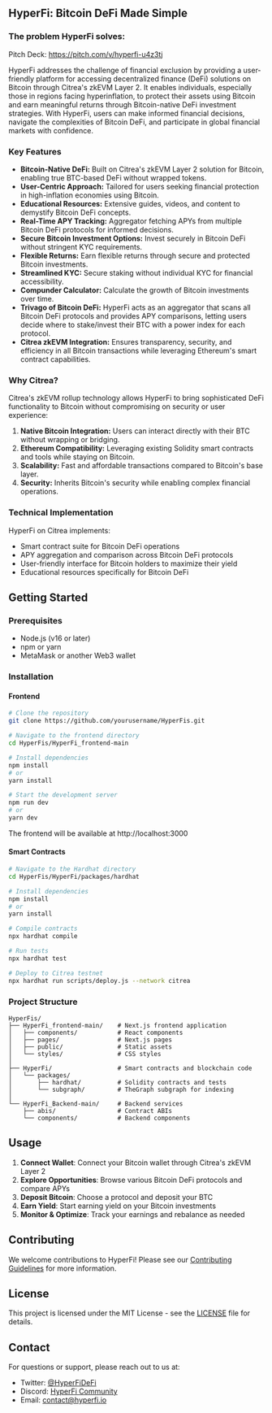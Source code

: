 ## HyperFi: Bitcoin DeFi Made Simple

### The problem HyperFi solves:
Pitch Deck: https://pitch.com/v/hyperfi-u4z3tj

HyperFi addresses the challenge of financial exclusion by providing a user-friendly platform for accessing decentralized finance (DeFi) solutions on Bitcoin through Citrea's zkEVM Layer 2. It enables individuals, especially those in regions facing hyperinflation, to protect their assets using Bitcoin and earn meaningful returns through Bitcoin-native DeFi investment strategies. With HyperFi, users can make informed financial decisions, navigate the complexities of Bitcoin DeFi, and participate in global financial markets with confidence.

### Key Features

- **Bitcoin-Native DeFi:** Built on Citrea's zkEVM Layer 2 solution for Bitcoin, enabling true BTC-based DeFi without wrapped tokens.
- **User-Centric Approach:** Tailored for users seeking financial protection in high-inflation economies using Bitcoin.
- **Educational Resources:** Extensive guides, videos, and content to demystify Bitcoin DeFi concepts.
- **Real-Time APY Tracking:** Aggregator fetching APYs from multiple Bitcoin DeFi protocols for informed decisions.
- **Secure Bitcoin Investment Options:** Invest securely in Bitcoin DeFi without stringent KYC requirements.
- **Flexible Returns:** Earn flexible returns through secure and protected Bitcoin investments.
- **Streamlined KYC:** Secure staking without individual KYC for financial accessibility.
- **Compunder Calculator:** Calculate the growth of Bitcoin investments over time.
- **Trivago of Bitcoin DeFi:** HyperFi acts as an aggregator that scans all Bitcoin DeFi protocols and provides APY comparisons, letting users decide where to stake/invest their BTC with a power index for each protocol.
- **Citrea zkEVM Integration:** Ensures transparency, security, and efficiency in all Bitcoin transactions while leveraging Ethereum's smart contract capabilities.

### Why Citrea?

Citrea's zkEVM rollup technology allows HyperFi to bring sophisticated DeFi functionality to Bitcoin without compromising on security or user experience:

1. **Native Bitcoin Integration:** Users can interact directly with their BTC without wrapping or bridging.
2. **Ethereum Compatibility:** Leveraging existing Solidity smart contracts and tools while staying on Bitcoin.
3. **Scalability:** Fast and affordable transactions compared to Bitcoin's base layer.
4. **Security:** Inherits Bitcoin's security while enabling complex financial operations.

### Technical Implementation

HyperFi on Citrea implements:
- Smart contract suite for Bitcoin DeFi operations
- APY aggregation and comparison across Bitcoin DeFi protocols
- User-friendly interface for Bitcoin holders to maximize their yield
- Educational resources specifically for Bitcoin DeFi

## Getting Started

### Prerequisites

- Node.js (v16 or later)
- npm or yarn
- MetaMask or another Web3 wallet

### Installation

#### Frontend

```bash
# Clone the repository
git clone https://github.com/yourusername/HyperFis.git

# Navigate to the frontend directory
cd HyperFis/HyperFi_frontend-main

# Install dependencies
npm install
# or
yarn install

# Start the development server
npm run dev
# or
yarn dev
```

The frontend will be available at http://localhost:3000

#### Smart Contracts

```bash
# Navigate to the Hardhat directory
cd HyperFis/HyperFi/packages/hardhat

# Install dependencies
npm install
# or
yarn install

# Compile contracts
npx hardhat compile

# Run tests
npx hardhat test

# Deploy to Citrea testnet
npx hardhat run scripts/deploy.js --network citrea
```

### Project Structure

```
HyperFis/
├── HyperFi_frontend-main/    # Next.js frontend application
│   ├── components/           # React components
│   ├── pages/                # Next.js pages
│   ├── public/               # Static assets
│   └── styles/               # CSS styles
│
├── HyperFi/                  # Smart contracts and blockchain code
│   └── packages/
│       ├── hardhat/          # Solidity contracts and tests
│       └── subgraph/         # TheGraph subgraph for indexing
│
└── HyperFi_Backend-main/     # Backend services
    ├── abis/                 # Contract ABIs
    └── components/           # Backend components
```

## Usage

1. **Connect Wallet**: Connect your Bitcoin wallet through Citrea's zkEVM Layer 2
2. **Explore Opportunities**: Browse various Bitcoin DeFi protocols and compare APYs
3. **Deposit Bitcoin**: Choose a protocol and deposit your BTC
4. **Earn Yield**: Start earning yield on your Bitcoin investments
5. **Monitor & Optimize**: Track your earnings and rebalance as needed

## Contributing

We welcome contributions to HyperFi! Please see our [Contributing Guidelines](CONTRIBUTING.md) for more information.

## License

This project is licensed under the MIT License - see the [LICENSE](LICENSE) file for details.

## Contact

For questions or support, please reach out to us at:
- Twitter: [@HyperFiDeFi](https://twitter.com/HyperFiDeFi)
- Discord: [HyperFi Community](https://discord.gg/hyperfi)
- Email: contact@hyperfi.io
